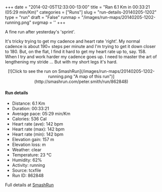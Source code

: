 +++
date = "2014-02-05T12:33:00-13:00"
title = "Ran 6.1 Km in 00:33:21 (05:29 min/Km)"
categories = ["Runs"]
slug = "run-details-20140205-1202"
type = "run"
draft = "False"
runmap = "/images/run-maps/20140205-1202-running.png"
svgmap = '<polyline points="92 48, 96 44, 100 33, 89 30, 82 31, 71 35, 67 36, 37 61, 32 62, 10 70, 6 70, 1 67, 0 63, 48 32, 54 33, 64 39, 67 36, 79 33, 83 31, 88 30, 99 32, 99 36, 93 48">'
+++

A fine run after yesterday's 'sprint'. 

It's tricky trying to get my cadence and heart rate 'right'. My normal cadence is about 190+ steps per minute and I'm trying to get it down closer to 180. But, on the flat, I find it hard to get my heart rate up to, say. 158. When I try and work harder my cadence goes up. I need to master the art of lengthening my stride ... But with my short legs it's hard. 



<!--more-->

<center>
[![Click to see the run on SmashRun](/images/run-maps/20140205-1202-running.png "A map of this run")](http://smashrun.com/peter.smith/run/862848)
</center>

#### Run details

* Distance: 6.1 Km
* Duration: 00:33:21
* Average pace: 05:29 min/Km
* Calories: 536 Cal
* Heart rate (ave): 142 bpm
* Heart rate (max): 142 bpm
* Heart rate (min): 142 bpm
* Elevation gain: 157 m
* Elevation loss:  m
* Weather: clear
* Temperature: 23 &deg;C
* Humidity: 62%
* Activity: running
* Source: tcxfile
* Run ID: 862848

Full details at [SmashRun](http://smashrun.com/peter.smith/run/862848)